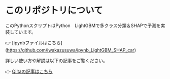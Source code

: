# このリポジトリについて

このPythonスクリプトはPython　LightGBMで多クラス分類＆SHAPで予測を実装しています。

👉 [ipynbファイルはこちら] (https://github.com/iwakazusuwa/ipynb_LightGBM_SHAP_car)

詳しい使い方や解説は以下の記事をご覧ください。

👉 [Qiitaの記事はこちら](https://qiita.com/iwakazusuwa/items/29df4f811144a42fa662)
